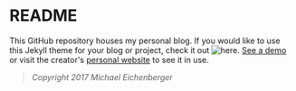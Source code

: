 # README

This GitHub repository houses my personal blog. If you would like to use this Jekyll theme for your blog or project, check it out ![here](https://github.com/daattali/beautiful-jekyll). [See a demo](http://deanattali.com/beautiful-jekyll) or visit the creator's [personal website](http://deanattali.com) to see it in use.

> *Copyright 2017 Michael Eichenberger*

